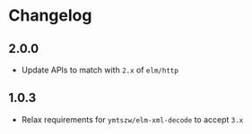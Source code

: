 # Changelog

## 2.0.0

- Update APIs to match with `2.x` of `elm/http`

## 1.0.3

- Relax requirements for `ymtszw/elm-xml-decode` to accept `3.x`
